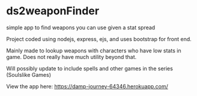 # ds2weaponFinder
simple app to find weapons you can use given a stat spread

Project coded using nodejs, express, ejs, and uses bootstrap for front end.

Mainly made to lookup weapons with characters who have low stats in game. Does not really have much utility beyond that.

Will possibly update to include spells and other games in the series (Soulslike Games)

View the app here: https://damp-journey-64346.herokuapp.com/
